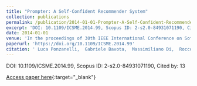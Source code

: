 ```yaml
---
title: "Prompter: A Self-Confident Recommender System"
collection: publications
permalink: /publication/2014-01-01-Prompter-A-Self-Confident-Recommender-System
excerpt: 'DOI: 10.1109/ICSME.2014.99, Scopus ID: 2-s2.0-84931071190, Cited by: 13'
date: 2014-01-01
venue: 'In the proceedings of 30th IEEE International Conference on Software Maintenance and Evolution, Victoria, BC, Canada, September 29 - October 3, 2014'
paperurl: 'https://doi.org/10.1109/ICSME.2014.99'
citation: ' Luca Ponzanelli,  Gabriele Bavota,  Massimiliano Di,  Rocco Oliveto,  Michele Lanza, &quot;Prompter: A Self-Confident Recommender System.&quot; In the proceedings of 30th IEEE International Conference on Software Maintenance and Evolution, Victoria, BC, Canada, September 29 - October 3, 2014, 2014.'
---
```

DOI: 10.1109/ICSME.2014.99, Scopus ID: 2-s2.0-84931071190, Cited by: 13

[Access paper here](https://doi.org/10.1109/ICSME.2014.99){:target="_blank"}
